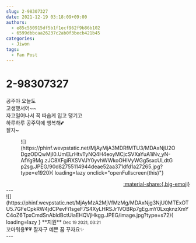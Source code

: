 ```yaml
---
slug: 2-98307327
date: 2021-12-19 03:18:09+09:00
authors:
  - e85c550915df5b1f1ecf962f9b86b102
  - 6599dbbcaa26237c2ab0f3becb421b45
categories:
  - Jiwon
tags:
  - Fan Post
---
```


# 2-98307327

<div class="post-container" markdown="1">
<div class="content-container md-sidebar__scrollwrap" markdown="1">

공주야 오늘도 <br>고생했서어~~<br>자고일어나서 꼭 따숩게 입고 댕기고<br>하루하루 공주덕에 행복해💕<br>잘자~ 
<figure markdown="1">
![](https://phinf.wevpstatic.net/MjAyMjA3MDRfMTU3/MDAxNjU2ODgzODQwMjI0.UmELrHtvTyNQ4H4eoyMCjcSVXaYuA1iNv_yN-AfYg9Mg.zJC8XFgiRXSVVJY0yvhWWkoOHIVyWGg5sxcULdtGp2sg.JPEG/90d82755114944deae52aa371dfd1a27265.jpg?type=e1920){ loading=lazy onclick="openFullscreen(this)"}
</figure>


</div>
</div>

<div style="text-align: right;" markdown="1">
<a href="https://weverse.io/fromis9/fanpost/2-98307327" style="text-align: right;">:material-share:{.big-emoji}</a>
</div>
---

<div class="comments-container md-sidebar__scrollwrap" markdown="1">
<div class="comment" markdown="1">
<div class='id-container' markdown="1">
![](https://phinf.wevpstatic.net/MjAyMzA2MjVfMzMg/MDAxNjg3NjU0MTExOTU5.7GFeCpkRW4jdCPevFi1sgeF7S4XyLHRSJr1VOBRp7gEg.mY0LxqknzXmYC4oZ6TpxCmdSnAbldBctUiaEHQVjHkgg.JPEG/image.jpg?type=s72){ loading=lazy }
**<span class="artist">지원</span>** <small>Dec 19 2021, 03:21</small><br>
</div>
<div class='comment-body' markdown="1">
꼬마워용💗💗 잘자구 예쁜 꿈 꾸자요✨
</div>
</div>
</div>
---
